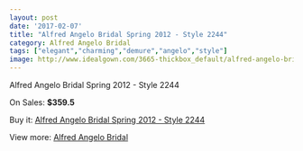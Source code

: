 ```yaml
---
layout: post
date: '2017-02-07'
title: "Alfred Angelo Bridal Spring 2012 - Style 2244"
category: Alfred Angelo Bridal
tags: ["elegant","charming","demure","angelo","style"]
image: http://www.idealgown.com/3665-thickbox_default/alfred-angelo-bridal-spring-2012-style-2244.jpg
---
```

Alfred Angelo Bridal Spring 2012 - Style 2244

On Sales: **$359.5**
<a href="https://www.idealgown.com/en/alfred-angelo-bridal/1728-alfred-angelo-bridal-spring-2012-style-2244.html"><amp-img layout="responsive" width="600" height="600" src="//www.idealgown.com/3665-thickbox_default/alfred-angelo-bridal-spring-2012-style-2244.jpg" alt="Alfred Angelo Bridal Spring 2012 - Style 2244 0" /></a>
<a href="https://www.idealgown.com/en/alfred-angelo-bridal/1728-alfred-angelo-bridal-spring-2012-style-2244.html"><amp-img layout="responsive" width="600" height="600" src="//www.idealgown.com/3667-thickbox_default/alfred-angelo-bridal-spring-2012-style-2244.jpg" alt="Alfred Angelo Bridal Spring 2012 - Style 2244 1" /></a>
<a href="https://www.idealgown.com/en/alfred-angelo-bridal/1728-alfred-angelo-bridal-spring-2012-style-2244.html"><amp-img layout="responsive" width="600" height="600" src="//www.idealgown.com/3666-thickbox_default/alfred-angelo-bridal-spring-2012-style-2244.jpg" alt="Alfred Angelo Bridal Spring 2012 - Style 2244 2" /></a>

Buy it: [Alfred Angelo Bridal Spring 2012 - Style 2244](https://www.idealgown.com/en/alfred-angelo-bridal/1728-alfred-angelo-bridal-spring-2012-style-2244.html "Alfred Angelo Bridal Spring 2012 - Style 2244")

View more: [Alfred Angelo Bridal](https://www.idealgown.com/en/28-alfred-angelo-bridal "Alfred Angelo Bridal")